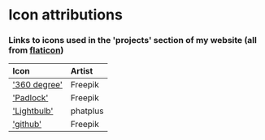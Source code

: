 # Icon attributions
### Links to icons used in the 'projects' section of my website (all from [flaticon](www.flaticon.com))


| Icon          | Artist        |
| :------------ |:--------------|
| ['360 degree'](https://bit.ly/2IoPPmC)   | Freepik       |
| ['Padlock'](https://bit.ly/2X0kNFM)      | Freepik      |
| ['Lightbulb'](https://bit.ly/2OZL3gw) | phatplus      |
| ['github'](https://bit.ly/2G0WMY4)                | Freepik               |
